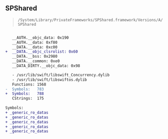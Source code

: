 ## SPShared

> `/System/Library/PrivateFrameworks/SPShared.framework/Versions/A/SPShared`

```diff

   __AUTH.__objc_data: 0x190
   __AUTH.__data: 0xf80
   __DATA.__data: 0xc00
+  __DATA.__objc_clsrolist: 0x60
   __DATA.__bss: 0x2980
   __DATA.__common: 0xe0
   __DATA_DIRTY.__objc_data: 0x98

   - /usr/lib/swift/libswift_Concurrency.dylib
   - /usr/lib/swift/libswiftos.dylib
   Functions: 1568
-  Symbols:   783
+  Symbols:   788
   CStrings:  175
 
Symbols:
+ _generic_ro_datas
+ _generic_ro_datas
+ _generic_ro_datas
+ _generic_ro_datas
+ _generic_ro_datas

```
